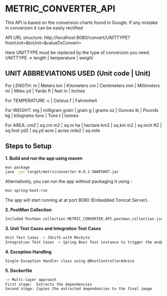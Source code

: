 # METRIC_CONVERTER_API
 This API is based on the conversion charts found in Google. If any mistake in conversion it can be easily rectified
 
 API URL structure: http://localhost:8080/convert/UNITTYPE?fromUnit=&toUnit=&valueToConvert=
 
 Here UNITTYPE must be replaced by the type of conversion you need.
 UNITTYPE -> length | temperature | weight
 
 
## UNIT ABBREVIATIONS USED (Unit code | Unit)
For LENGTH:
m | Meters 
km | Kilometers 
cm | Centimeters 
mm | Millimeters 
mi | Miles 
yd | Yards 
ft | feet 
in | Inches

For TEMPERATURE:
c | Celsius 
f | Fahrenheit

For WEIGHT:
mg | milligram 
grain | grain 
g | grams 
oz | Ounces 
lb | Pounds 
kg | kilograms 
tons | Tons 
t | tonnes

For AREA:
cm2 | sq.cm 
m2 | sq.m
ha | hectare 
km2 | sq.km
in2 | sq.inch 
ft2 | sq.foot
yd2 | sq.yd 
acre | acres
mile2 | sq.mile

## Steps to Setup

**1. Build and run the app using maven**

```bash
mvn package
java -jar target/metricconverter-0.0.1-SNAPSHOT.jar

```

Alternatively, you can run the app without packaging it using -

```bash
mvn spring-boot:run
```

The app will start running at at port 8080 (Embedded Tomcat Server).

**2. PostMan Collection**

```bash
Included Postman collection METRIC_CONVERTER_API.postman_collection.json can be imported into Postman for testing purposes
```
**3. Unit Test Cases and Integration Test Cases**

```bash
Unit Test Cases -> JUnit5 with Mockito
Integration Test Cases -> Spring Boot Test instance to trigger the endpoints
```
**4. Exception Handling**

```bash
Single Exception Handler class using @RestControllerAdvice
```
**5. Dockerfile**

```bash
-> Multi-layer approach
First stage:  Extracts the dependencies
Second stage: Copies the extracted dependencies to the final image

